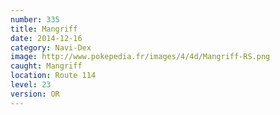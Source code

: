 ```yaml
---
number: 335
title: Mangriff
date: 2014-12-16
category: Navi-Dex
image: http://www.pokepedia.fr/images/4/4d/Mangriff-RS.png
caught: Mangriff
location: Route 114
level: 23
version: OR
---
```

